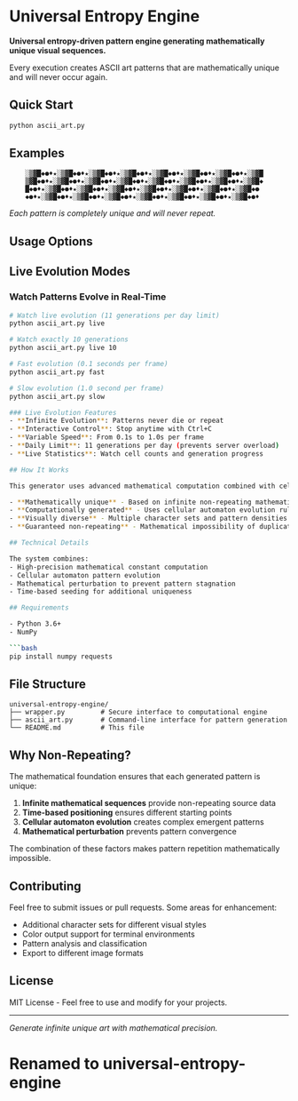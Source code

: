 # Universal Entropy Engine

**Universal entropy-driven pattern engine generating mathematically unique visual sequences.**

Every execution creates ASCII art patterns that are mathematically unique and will never occur again.

## Quick Start

```bash
python ascii_art.py
```

## Examples

```
    ░▒▓█◆●♦★░▒▓█◆●♦★░▒▓█◆●♦★░▒▓█◆●♦★░▒▓█◆●♦★░▒▓█◆●♦★░▒▓█◆●♦★░▒▓█
    ▒▓█◆●♦★░▒▓█◆●♦★░▒▓█◆●♦★░▒▓█◆●♦★░▒▓█◆●♦★░▒▓█◆●♦★░▒▓█◆●♦★░▒▓█◆
    █◆●♦★░▒▓█◆●♦★░▒▓█◆●♦★░▒▓█◆●♦★░▒▓█◆●♦★░▒▓█◆●♦★░▒▓█◆●♦★░▒▓█◆●
    ◆●♦★░▒▓█◆●♦★░▒▓█◆●♦★░▒▓█◆●♦★░▒▓█◆●♦★░▒▓█◆●♦★░▒▓█◆●♦★░▒▓█◆●♦
```

*Each pattern is completely unique and will never repeat.*

## Usage Options

## Live Evolution Modes

### Watch Patterns Evolve in Real-Time
```bash
# Watch live evolution (11 generations per day limit)
python ascii_art.py live

# Watch exactly 10 generations
python ascii_art.py live 10

# Fast evolution (0.1 seconds per frame)  
python ascii_art.py fast

# Slow evolution (1.0 second per frame)
python ascii_art.py slow

### Live Evolution Features
- **Infinite Evolution**: Patterns never die or repeat
- **Interactive Control**: Stop anytime with Ctrl+C
- **Variable Speed**: From 0.1s to 1.0s per frame
- **Daily Limit**: 11 generations per day (prevents server overload)
- **Live Statistics**: Watch cell counts and generation progress

## How It Works

This generator uses advanced mathematical computation combined with cellular automaton evolution to create patterns that are:

- **Mathematically unique** - Based on infinite non-repeating mathematical sequences
- **Computationally generated** - Uses cellular automaton evolution rules
- **Visually diverse** - Multiple character sets and pattern densities
- **Guaranteed non-repeating** - Mathematical impossibility of duplication

## Technical Details

The system combines:
- High-precision mathematical constant computation
- Cellular automaton pattern evolution
- Mathematical perturbation to prevent pattern stagnation
- Time-based seeding for additional uniqueness

## Requirements

- Python 3.6+
- NumPy

```bash
pip install numpy requests
```

## File Structure

```
universal-entropy-engine/
├── wrapper.py         # Secure interface to computational engine
├── ascii_art.py       # Command-line interface for pattern generation
└── README.md          # This file
```

## Why Non-Repeating?

The mathematical foundation ensures that each generated pattern is unique:

1. **Infinite mathematical sequences** provide non-repeating source data
2. **Time-based positioning** ensures different starting points
3. **Cellular automaton evolution** creates complex emergent patterns
4. **Mathematical perturbation** prevents pattern convergence

The combination of these factors makes pattern repetition mathematically impossible.

## Contributing

Feel free to submit issues or pull requests. Some areas for enhancement:

- Additional character sets for different visual styles
- Color output support for terminal environments
- Pattern analysis and classification
- Export to different image formats

## License

MIT License - Feel free to use and modify for your projects.

---

*Generate infinite unique art with mathematical precision.*
# Renamed to universal-entropy-engine
